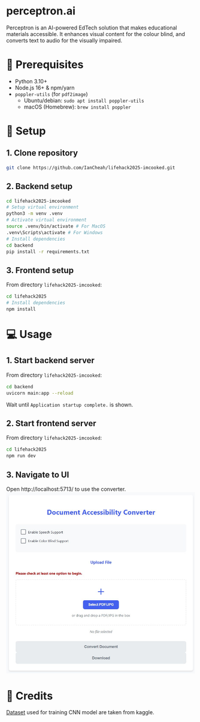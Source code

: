 # perceptron.ai
Perceptron is an AI-powered EdTech solution that makes educational materials accessible. It enhances visual content for the colour blind, and converts text to audio for the visually impaired.

# 🔁 Prerequisites
- Python 3.10+  
- Node.js 16+ & npm/yarn  
- `poppler-utils` (for `pdf2image`)  
  - Ubuntu/debian: `sudo apt install poppler-utils`  
  - macOS (Homebrew): `brew install poppler`

# 🚀 Setup

## 1. Clone repository
```bash
git clone https://github.com/IanCheah/lifehack2025-imcooked.git
```

## 2. Backend setup
```bash
cd lifehack2025-imcooked
# Setup virtual environment
python3 -m venv .venv
# Activate virtual environment
source .venv/bin/activate # For MacOS
.venv\Scripts\activate # For Windows
# Install dependencies
cd backend
pip install -r requirements.txt
```

## 3. Frontend setup
From directory `lifehack2025-imcooked`:
```bash
cd lifehack2025
# Install dependencies
npm install
```

# 💻 Usage

## 1. Start backend server
From directory `lifehack2025-imcooked`:
```bash
cd backend
uvicorn main:app --reload
```
Wait until `Application startup complete.` is shown.

## 2. Start frontend server
From directory `lifehack2025-imcooked`:
```bash
cd lifehack2025
npm run dev
```

## 3. Navigate to UI
Open http://localhost:5713/ to use the converter.
![UI](pics/ui.jpg)

# 🤝 Credits
[Dataset](https://www.kaggle.com/datasets/sakshivyavahare20/color-blindness-simulation-and-correction?resource=download) used for training CNN model are taken from kaggle.